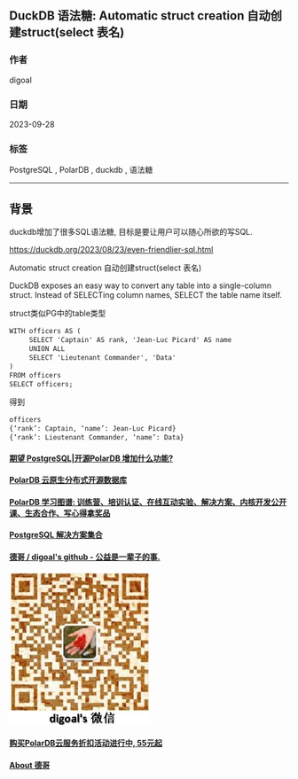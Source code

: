 ## DuckDB 语法糖: Automatic struct creation 自动创建struct(select 表名)  
                                                                            
### 作者                                                                            
digoal                                                                            
                                                                            
### 日期                                                                            
2023-09-28                                                                           
                                                                            
### 标签                                                                            
PostgreSQL , PolarDB , duckdb , 语法糖                                 
                                                                            
----                                                                            
                                                                            
## 背景                             
duckdb增加了很多SQL语法糖, 目标是要让用户可以随心所欲的写SQL.                               
                        
https://duckdb.org/2023/08/23/even-friendlier-sql.html                        
       
Automatic struct creation 自动创建struct(select 表名)  
                     
DuckDB exposes an easy way to convert any table into a single-column struct. Instead of SELECTing column names, SELECT the table name itself.  
  
struct类似PG中的table类型    
        
```        
WITH officers AS (  
     SELECT 'Captain' AS rank, 'Jean-Luc Picard' AS name   
     UNION ALL   
     SELECT 'Lieutenant Commander', 'Data'  
)   
FROM officers   
SELECT officers;  
```  
  
得到  
  
```  
officers  
{‘rank’: Captain, ‘name’: Jean-Luc Picard}  
{‘rank’: Lieutenant Commander, ‘name’: Data}  
```  
  
  
#### [期望 PostgreSQL|开源PolarDB 增加什么功能?](https://github.com/digoal/blog/issues/76 "269ac3d1c492e938c0191101c7238216")
  
  
#### [PolarDB 云原生分布式开源数据库](https://github.com/ApsaraDB "57258f76c37864c6e6d23383d05714ea")
  
  
#### [PolarDB 学习图谱: 训练营、培训认证、在线互动实验、解决方案、内核开发公开课、生态合作、写心得拿奖品](https://www.aliyun.com/database/openpolardb/activity "8642f60e04ed0c814bf9cb9677976bd4")
  
  
#### [PostgreSQL 解决方案集合](../201706/20170601_02.md "40cff096e9ed7122c512b35d8561d9c8")
  
  
#### [德哥 / digoal's github - 公益是一辈子的事.](https://github.com/digoal/blog/blob/master/README.md "22709685feb7cab07d30f30387f0a9ae")
  
  
![digoal's wechat](../pic/digoal_weixin.jpg "f7ad92eeba24523fd47a6e1a0e691b59")
  
  
#### [购买PolarDB云服务折扣活动进行中, 55元起](https://www.aliyun.com/activity/new/polardb-yunparter?userCode=bsb3t4al "e0495c413bedacabb75ff1e880be465a")
  
  
#### [About 德哥](https://github.com/digoal/blog/blob/master/me/readme.md "a37735981e7704886ffd590565582dd0")
  
